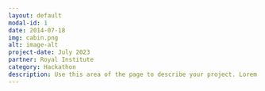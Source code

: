 ```yaml
---
layout: default
modal-id: 1
date: 2014-07-18
img: cabin.png
alt: image-alt
project-date: July 2023
partner: Royal Institute
category: Hackathon
description: Use this area of the page to describe your project. Lorem ipsum dolor sit amet, consectetur adipisicing elit. Mollitia neque assumenda ipsam nihil, molestias magnam, recusandae quos quis inventore quisquam velit asperiores, vitae? Reprehenderit soluta, eos quod consequuntur itaque. Nam.
---
```

